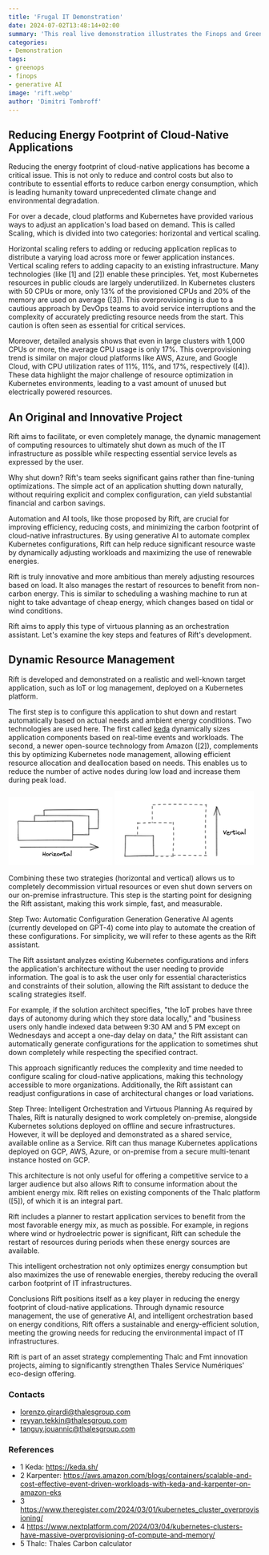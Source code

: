 ```yaml
---
title: 'Frugal IT Demonstration'
date: 2024-07-02T13:48:14+02:00
summary: 'This real live demonstration illustrates the Finops and Greenops monitoring of a sample AWS kubernetes application.'
categories: 
- Demonstration
tags:
- greenops
- finops
- generative AI
image: 'rift.webp'
author: 'Dimitri Tombroff'
---
```


## Reducing Energy Footprint of Cloud-Native Applications

Reducing the energy footprint of cloud-native applications has become a critical issue. This is not only to reduce and control costs but also to contribute to essential efforts to reduce carbon energy consumption, which is leading humanity toward unprecedented climate change and environmental degradation.

For over a decade, cloud platforms and Kubernetes have provided various ways to adjust an application's load based on demand. This is called Scaling, which is divided into two categories: horizontal and vertical scaling.

Horizontal scaling refers to adding or reducing application replicas to distribute a varying load across more or fewer application instances.
Vertical scaling refers to adding capacity to an existing infrastructure.
Many technologies (like [1] and [2]) enable these principles. Yet, most Kubernetes resources in public clouds are largely underutilized. In Kubernetes clusters with 50 CPUs or more, only 13% of the provisioned CPUs and 20% of the memory are used on average ([3]). This overprovisioning is due to a cautious approach by DevOps teams to avoid service interruptions and the complexity of accurately predicting resource needs from the start. This caution is often seen as essential for critical services.

Moreover, detailed analysis shows that even in large clusters with 1,000 CPUs or more, the average CPU usage is only 17%. This overprovisioning trend is similar on major cloud platforms like AWS, Azure, and Google Cloud, with CPU utilization rates of 11%, 11%, and 17%, respectively ([4]). These data highlight the major challenge of resource optimization in Kubernetes environments, leading to a vast amount of unused but electrically powered resources.

## An Original and Innovative Project

Rift aims to facilitate, or even completely manage, the dynamic management of computing resources to ultimately 
shut down as much of the IT infrastructure as possible while respecting essential service levels as expressed by the user.

Why shut down? Rift's team seeks significant gains rather than fine-tuning optimizations. The simple act of 
an application shutting down naturally, without requiring explicit and complex configuration, can yield substantial financial and carbon savings.

Automation and AI tools, like those proposed by Rift, are crucial for improving efficiency, reducing costs, and minimizing the carbon footprint of cloud-native infrastructures. By using generative AI to automate complex Kubernetes configurations, Rift can help reduce significant resource waste by dynamically adjusting workloads and maximizing the use of renewable energies.

Rift is truly innovative and more ambitious than merely adjusting resources based on load. It also manages the restart of resources to benefit from non-carbon energy. This is similar to scheduling a washing machine to run at night to take advantage of cheap energy, which changes based on tidal or wind conditions.

Rift aims to apply this type of virtuous planning as an orchestration assistant. Let's examine the key steps and features of Rift's development.

## Dynamic Resource Management

Rift is developed and demonstrated on a realistic and well-known target application, such as IoT or log management, 
deployed on a Kubernetes platform.

The first step is to configure this application to shut down and restart automatically based on actual needs and ambient energy conditions.
Two technologies are used here. The first called [keda](https://keda.sh/) dynamically sizes application components based on real-time events and workloads. 
The second, a newer open-source technology from Amazon ([2]), complements this by optimizing Kubernetes node management, 
allowing efficient resource allocation and deallocation based on needs. This enables us to reduce the number of active nodes during low load and increase them during peak load.

![horizontal scaling](horizontal.png)
![vertical scaling](vertical.png)

Combining these two strategies (horizontal and vertical) allows us to completely decommission virtual resources or even shut down servers on our on-premise infrastructure. This step is the starting point for designing the Rift assistant, making this work simple, fast, and measurable.

Step Two: Automatic Configuration Generation
Generative AI agents (currently developed on GPT-4) come into play to automate the creation of these configurations. For simplicity, we will refer to these agents as the Rift assistant.

The Rift assistant analyzes existing Kubernetes configurations and infers the application's architecture without the user needing to provide information. The goal is to ask the user only for essential characteristics and constraints of their solution, allowing the Rift assistant to deduce the scaling strategies itself.

For example, if the solution architect specifies, "the IoT probes have three days of autonomy during which they store data locally," and "business users only handle indexed data between 9:30 AM and 5 PM except on Wednesdays and accept a one-day delay on data," the Rift assistant can automatically generate configurations for the application to sometimes shut down completely while respecting the specified contract.

This approach significantly reduces the complexity and time needed to configure scaling for cloud-native applications, making this technology accessible to more organizations. Additionally, the Rift assistant can readjust configurations in case of architectural changes or load variations.

Step Three: Intelligent Orchestration and Virtuous Planning
As required by Thales, Rift is naturally designed to work completely on-premise, alongside Kubernetes solutions deployed on offline and secure infrastructures. However, it will be deployed and demonstrated as a shared service, available online as a Service. Rift can thus manage Kubernetes applications deployed on GCP, AWS, Azure, or on-premise from a secure multi-tenant instance hosted on GCP.

This architecture is not only useful for offering a competitive service to a larger audience but also allows Rift to consume information about the ambient energy mix. Rift relies on existing components of the Thalc platform ([5]), of which it is an integral part.

Rift includes a planner to restart application services to benefit from the most favorable energy mix, as much as possible. For example, in regions where wind or hydroelectric power is significant, Rift can schedule the restart of resources during periods when these energy sources are available.

This intelligent orchestration not only optimizes energy consumption but also maximizes the use of renewable energies, thereby reducing the overall carbon footprint of IT infrastructures.

Conclusions
Rift positions itself as a key player in reducing the energy footprint of cloud-native applications. Through dynamic resource management, the use of generative AI, and intelligent orchestration based on energy conditions, Rift offers a sustainable and energy-efficient solution, meeting the growing needs for reducing the environmental impact of IT infrastructures.

Rift is part of an asset strategy complementing Thalc and Fmt innovation projects, aiming to significantly strengthen Thales Service Numériques' eco-design offering.

### Contacts

- lorenzo.girardi@thalesgroup.com
- reyyan.tekkin@thalesgroup.com
- tanguy.jouannic@thalesgroup.com

### References

- 1 Keda: https://keda.sh/
- 2 Karpenter: https://aws.amazon.com/blogs/containers/scalable-and-cost-effective-event-driven-workloads-with-keda-and-karpenter-on-amazon-eks
- 3 https://www.theregister.com/2024/03/01/kubernetes_cluster_overprovisioning/
- 4 https://www.nextplatform.com/2024/03/04/kubernetes-clusters-have-massive-overprovisioning-of-compute-and-memory/
- 5 Thalc: Thales Carbon calculator


